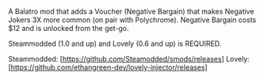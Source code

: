 A Balatro mod that adds a Voucher (Negative Bargain) that makes Negative Jokers 3X more common (on pair with Polychrome).
Negative Bargain costs $12 and is unlocked from the get-go.

Steammodded (1.0 and up) and Lovely (0.6 and up) is REQUIRED.

Steammodded: [https://github.com/Steamodded/smods/releases]
Lovely: [https://github.com/ethangreen-dev/lovely-injector/releases]
